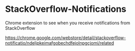 # StackOverflow-Notifications
Chrome extension to see when you receive notifications from StackOverflow

https://chrome.google.com/webstore/detail/stackoverflow-notificatio/ndeljpkeimafgobechdfejolnpgcjomi/related
